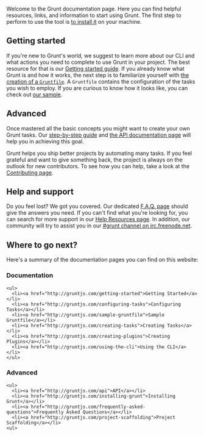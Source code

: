 Welcome to the Grunt documentation page. Here you can find helpful resources, links, and information to start using Grunt. The first step to perform to use the tool is [to install it](http://gruntjs.com/installing-grunt) on your machine.

## Getting started

If you're new to Grunt's world, we suggest to learn more about our CLI and what actions you need to complete to use Grunt in your project. The best resource for that is our [Getting started guide](http://gruntjs.com/getting-started). If you already know what Grunt is and how it works, the next step is to familiarize yourself with [the creation of a `Gruntfile`](http://gruntjs.com/configuring-tasks). A `Gruntfile` contains the configuration of the tasks you wish to employ. If you are curious to know how it looks like, you can check out [our sample](http://gruntjs.com/sample-gruntfile). 

## Advanced

Once mastered all the basic concepts you might want to create your own Grunt tasks. Our [step-by-step guide](http://gruntjs.com/creating-plugins) and [the API documentation page](http://gruntjs.com/api/grunt) will help you in achieving this goal.

Grunt helps you ship better projects by automating many tasks. If you feel grateful and want to give something back, the project is always on the outlook for new contributors. To see how you can help, take a look at the [Contributing page](http://gruntjs.com/contributing).

## Help and support

Do you feel lost? We got you covered. Our dedicated [F.A.Q. page](http://gruntjs.com/frequently-asked-questions) should give the answers you need. If you can't find what you're looking for, you can search for more support in our [Help Resources page](http://gruntjs.com/help-resources). In addition, our community will try to assist you in our [#grunt channel on irc.freenode.net](http://webchat.freenode.net/?channels=grunt).

## Where to go next?

Here's a summary of the documentation pages you can find on this website:

<div class="row-fluid">
  <div class="span6">
    <h3>Documentation</h3>

    <ul>
      <li><a href="http://gruntjs.com/getting-started">Getting Started</a></li>
      <li><a href="http://gruntjs.com/configuring-tasks">Configuring Tasks</a></li>
      <li><a href="http://gruntjs.com/sample-gruntfile">Sample Gruntfile</a></li>
      <li><a href="http://gruntjs.com/creating-tasks">Creating Tasks</a></li>
      <li><a href="http://gruntjs.com/creating-plugins">Creating Plugins</a></li>
      <li><a href="http://gruntjs.com/using-the-cli">Using the CLI</a></li>
    </ul>
  </div>
  <div class="span6">
    <h3>Advanced</h3>

    <ul>
      <li><a href="http://gruntjs.com/api">API</a></li>
      <li><a href="http://gruntjs.com/installing-grunt">Installing Grunt</a></li>
      <li><a href="http://gruntjs.com/frequently-asked-questions">Frequently Asked Questions</a></li>
      <li><a href="http://gruntjs.com/project-scaffolding">Project Scaffolding</a></li>
    <ul>
  </div>
</div>